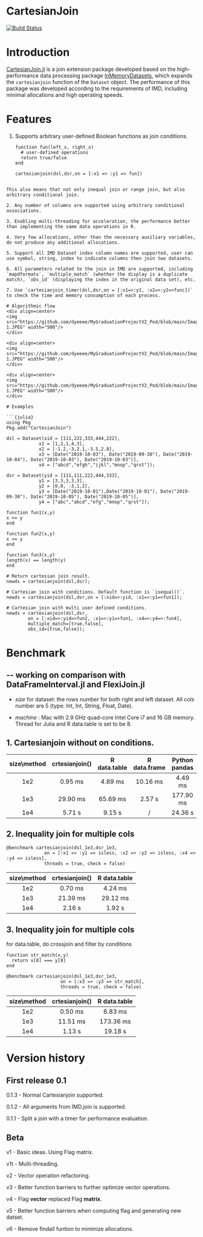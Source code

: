 # CartesianJoin

[![Build Status](https://github.com/dyeeee/CartesianJoin.jl/actions/workflows/CI.yml/badge.svg?branch=main)](https://github.com/dyeeee/CartesianJoin.jl/actions/workflows/CI.yml?query=branch%3Amain)


# Introduction

[CartesianJoin.jl]() is a join extension package developed based on the high-performance data processing package [InMemoryDatasets](https://github.com/sl-solution/InMemoryDatasets.jl), which expands the `cartesianjoin` function of the `Dataset` object. The performance of this package was developed according to the requirements of IMD, including minimal allocations and high operating speeds.

# Features

1. Supports arbitrary user-defined Boolean functions as join conditions. 
	```{Julia}
    function fun(left_x, right_x)
      # user-defined operations
      return true/false
    end

    cartesianjoin(dsl,dsr,on = [:x1 => :y1 => fun])
  ```

This also means that not only inequal join or range join, but also arbitrary conditional join.

2. Any number of columns are supported using arbitrary conditional associations.

3. Enabling multi-threading for acceleration, the performance better than implementing the same data operations in R.

4. Very few allocations, other than the necessary auxiliary variables, do not produce any additional allocations.

5. Support all IMD Dataset index column names are supported, user can use symbol, string, index to indicate columns then join two datasets.

6. All parameters related to the join in IMD are supported, including `mapdformats`, `multiple_match` (whether the display is a duplicate match), `obs_id` (displaying the index in the original data set), etc.

7. Use `cartesianjoin_timer(dsl,dsr,on = [:x1=>:y1, :x2=>:y2=>func])` to check the time and memory consumption of each process.

# Algorithmic flow
<div align=center>
<img src="https://github.com/dyeeee/MyGraduationProjectV2_Pod/blob/main/Images/iPad-1.JPEG" width="500"/>
</div>

<div align=center>
<img src="https://github.com/dyeeee/MyGraduationProjectV2_Pod/blob/main/Images/iPad-1.JPEG" width="500"/>
</div>

<div align=center>
<img src="https://github.com/dyeeee/MyGraduationProjectV2_Pod/blob/main/Images/iPad-1.JPEG" width="500"/>
</div>

# Examples

```{julia}
using Pkg
Pkg.add("CartesianJoin")

dsl = Dataset(xid = [111,222,333,444,222], 
              x1 = [1,2,1,4,3], 
              x2 = [-1.2,-3,2.1,-3.5,2.8],
              x3 = [Date("2019-10-03"), Date("2019-09-30"), Date("2019-10-04"), Date("2019-10-03"), Date("2019-10-03")],
              x4 = ["abcd","efgh","ijkl","mnop","qrst"]);

dsr = Dataset(yid = [111,111,222,444,333],
              y1 = [3,3,3,3,3],
              y2 = [0,0, -3,1,2],
              y3 = [Date("2019-10-01"),Date("2019-10-01"), Date("2019-09-30"), Date("2019-10-05"), Date("2019-10-05")],
              y4 = ["abc","abcd","efg","mnop","qrst"]);

function fun1(x,y) 
  x <= y
end

function fun2(x,y) 
  x >= y
end

function fun3(x,y) 
  length(x) == length(y)
end

# Return cartesian join result.
newds = cartesianjoin(dsl,dsr);

# Cartesian join with conditions. Default function is `isequal()`.
newds = cartesianjoin(dsl,dsr,on = [:xid=>:yid, :x1=>:y1=>fun1]);

# Cartesian join with multi user defined conditions.
newds = cartesianjoin(dsl,dsr,
          on = [:xid=>:yid=>fun2, :x1=>:y1=>fun1, :x4=>:y4=>:fun4],
          multiple_match=[true,false],
          obs_id=[true,false]);
```

# Benchmark 
## -- working on comparison with DataFrameInterval.jl and FlexiJoin.jl

* *size* for dataset: the rows number for both right and left dataset.  All cols number are 5 (type: Int, Int, String, Float, Date).

* *machine* : Mac with 2.9 GHz quad-core Intel Core i7 and 16 GB memory. Thread for Julia and R data.table is set to be 8.

## 1. Cartesianjoin without on conditions. 
| size\method | crtesianjoin() | R data.table | R data.frame | Python pandas |
|:-----------:|:--------------:|:------------:|:------------:|:-------------:|
|     1e2     |     0.95 ms    |    4.89 ms   |   10.16 ms   |    4.49 ms    |
|     1e3     |    29.90 ms    |   65.69 ms   |    2.57 s    |   177.90 ms   |
|     1e4     |     5.71 s     |    9.15 s    |       /      |    24.36 s    |

## 2. Inequality join for multiple cols

```{julia}
@benchmark cartesianjoin(dsl_1e3,dsr_1e3,
              on = [:x1 => :y1 => isless, :x2 => :y2 => isless, :x4 => :y4 => isless],
              threads = true, check = false)
```
| size\method | crtesianjoin() | R data.table |
|:-----------:|:--------------:|:------------:|
|     1e2     |     0.70 ms    |    4.24 ms   |
|     1e3     |    21.39 ms    |   29.12 ms   |
|     1e4     |     2.16 s     |    1.92 s    |


## 3. Inequality join for multiple cols
for data.table, do crossjoin and filter by conditions

```{Julia}
function str_match(x,y)
  return x[8] === y[8]
end

@benchmark cartesianjoin(dsl_1e3,dsr_1e3,
                    on = [:x3 => :y3 => str_match],
                    threads = true, check = false)
```

| size\method | crtesianjoin() | R data.table |
|:-----------:|:--------------:|:------------:|
|     1e2     |     0.50 ms    |    6.83 ms   |
|     1e3     |    11.51 ms    |   173.36 ms  |
|     1e4     |     1.13 s     |    19.18 s   |

# Version history

## First release 0.1

0.1.3 - Normal Cartesianjoin supported.

0.1.2 - All arguments from IMD.join is supported.

0.1.1 - Split a join with a timer for performance evaluation.


## Beta

v1 - Basic ideas. Using Flag matrix.

v1t - Multi-threading.

v2 - Vector operation refactoring.

v3 - Better function barriers to further optimize vector operations. 

v4 - Flag **vector** replaced Flag **matrix**.

v5 - Better function barriers when computing flag and generating new datset.

v6 - Remove findall funtion to minimize allocations.

